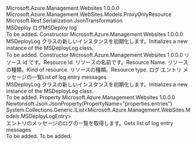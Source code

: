 <Type Name="MSDeployLog" FullName="Microsoft.Azure.Management.WebSites.Models.MSDeployLog">
  <TypeSignature Language="C#" Value="public class MSDeployLog : Microsoft.Azure.Management.WebSites.Models.ProxyOnlyResource" />
  <TypeSignature Language="ILAsm" Value=".class public auto ansi beforefieldinit MSDeployLog extends Microsoft.Azure.Management.WebSites.Models.ProxyOnlyResource" />
  <TypeSignature Language="DocId" Value="T:Microsoft.Azure.Management.WebSites.Models.MSDeployLog" />
  <TypeSignature Language="VB.NET" Value="Public Class MSDeployLog&#xA;Inherits ProxyOnlyResource" />
  <TypeSignature Language="F#" Value="type MSDeployLog = class&#xA;    inherit ProxyOnlyResource" />
  <AssemblyInfo>
    <AssemblyName>Microsoft.Azure.Management.Websites</AssemblyName>
    <AssemblyVersion>1.0.0.0</AssemblyVersion>
  </AssemblyInfo>
  <Base>
    <BaseTypeName>Microsoft.Azure.Management.WebSites.Models.ProxyOnlyResource</BaseTypeName>
  </Base>
  <Interfaces />
  <Attributes>
    <Attribute>
      <AttributeName>Microsoft.Rest.Serialization.JsonTransformation</AttributeName>
    </Attribute>
  </Attributes>
  <Docs>
    <summary>
            <span data-ttu-id="b2add-101">MSDeploy ログ</span><span class="sxs-lookup"><span data-stu-id="b2add-101">MSDeploy log</span></span>
            </summary>
    <remarks>To be added.</remarks>
  </Docs>
  <Members>
    <Member MemberName=".ctor">
      <MemberSignature Language="C#" Value="public MSDeployLog ();" />
      <MemberSignature Language="ILAsm" Value=".method public hidebysig specialname rtspecialname instance void .ctor() cil managed" />
      <MemberSignature Language="DocId" Value="M:Microsoft.Azure.Management.WebSites.Models.MSDeployLog.#ctor" />
      <MemberSignature Language="VB.NET" Value="Public Sub New ()" />
      <MemberType>Constructor</MemberType>
      <AssemblyInfo>
        <AssemblyName>Microsoft.Azure.Management.Websites</AssemblyName>
        <AssemblyVersion>1.0.0.0</AssemblyVersion>
      </AssemblyInfo>
      <Parameters />
      <Docs>
        <summary>
            <span data-ttu-id="b2add-102">MSDeployLog クラスの新しいインスタンスを初期化します。</span><span class="sxs-lookup"><span data-stu-id="b2add-102">Initializes a new instance of the MSDeployLog class.</span></span>
            </summary>
        <remarks>To be added.</remarks>
      </Docs>
    </Member>
    <Member MemberName=".ctor">
      <MemberSignature Language="C#" Value="public MSDeployLog (string id = null, string name = null, string kind = null, string type = null, System.Collections.Generic.IList&lt;Microsoft.Azure.Management.WebSites.Models.MSDeployLogEntry&gt; entries = null);" />
      <MemberSignature Language="ILAsm" Value=".method public hidebysig specialname rtspecialname instance void .ctor(string id, string name, string kind, string type, class System.Collections.Generic.IList`1&lt;class Microsoft.Azure.Management.WebSites.Models.MSDeployLogEntry&gt; entries) cil managed" />
      <MemberSignature Language="DocId" Value="M:Microsoft.Azure.Management.WebSites.Models.MSDeployLog.#ctor(System.String,System.String,System.String,System.String,System.Collections.Generic.IList{Microsoft.Azure.Management.WebSites.Models.MSDeployLogEntry})" />
      <MemberSignature Language="VB.NET" Value="Public Sub New (Optional id As String = null, Optional name As String = null, Optional kind As String = null, Optional type As String = null, Optional entries As IList(Of MSDeployLogEntry) = null)" />
      <MemberSignature Language="F#" Value="new Microsoft.Azure.Management.WebSites.Models.MSDeployLog : string * string * string * string * System.Collections.Generic.IList&lt;Microsoft.Azure.Management.WebSites.Models.MSDeployLogEntry&gt; -&gt; Microsoft.Azure.Management.WebSites.Models.MSDeployLog" Usage="new Microsoft.Azure.Management.WebSites.Models.MSDeployLog (id, name, kind, type, entries)" />
      <MemberType>Constructor</MemberType>
      <AssemblyInfo>
        <AssemblyName>Microsoft.Azure.Management.Websites</AssemblyName>
        <AssemblyVersion>1.0.0.0</AssemblyVersion>
      </AssemblyInfo>
      <Parameters>
        <Parameter Name="id" Type="System.String" />
        <Parameter Name="name" Type="System.String" />
        <Parameter Name="kind" Type="System.String" />
        <Parameter Name="type" Type="System.String" />
        <Parameter Name="entries" Type="System.Collections.Generic.IList&lt;Microsoft.Azure.Management.WebSites.Models.MSDeployLogEntry&gt;" />
      </Parameters>
      <Docs>
        <param name="id"><span data-ttu-id="b2add-103">リソース id です。</span><span class="sxs-lookup"><span data-stu-id="b2add-103">Resource Id.</span></span></param>
        <param name="name"><span data-ttu-id="b2add-104">リソースの名前です。</span><span class="sxs-lookup"><span data-stu-id="b2add-104">Resource Name.</span></span></param>
        <param name="kind"><span data-ttu-id="b2add-105">リソースの種類。</span><span class="sxs-lookup"><span data-stu-id="b2add-105">Kind of resource.</span></span></param>
        <param name="type"><span data-ttu-id="b2add-106">リソースの種類。</span><span class="sxs-lookup"><span data-stu-id="b2add-106">Resource type.</span></span></param>
        <param name="entries"><span data-ttu-id="b2add-107">ログ エントリ メッセージの一覧</span><span class="sxs-lookup"><span data-stu-id="b2add-107">List of log entry messages</span></span></param>
        <summary>
            <span data-ttu-id="b2add-108">MSDeployLog クラスの新しいインスタンスを初期化します。</span><span class="sxs-lookup"><span data-stu-id="b2add-108">Initializes a new instance of the MSDeployLog class.</span></span>
            </summary>
        <remarks>To be added.</remarks>
      </Docs>
    </Member>
    <Member MemberName="Entries">
      <MemberSignature Language="C#" Value="public System.Collections.Generic.IList&lt;Microsoft.Azure.Management.WebSites.Models.MSDeployLogEntry&gt; Entries { get; }" />
      <MemberSignature Language="ILAsm" Value=".property instance class System.Collections.Generic.IList`1&lt;class Microsoft.Azure.Management.WebSites.Models.MSDeployLogEntry&gt; Entries" />
      <MemberSignature Language="DocId" Value="P:Microsoft.Azure.Management.WebSites.Models.MSDeployLog.Entries" />
      <MemberSignature Language="VB.NET" Value="Public ReadOnly Property Entries As IList(Of MSDeployLogEntry)" />
      <MemberSignature Language="F#" Value="member this.Entries : System.Collections.Generic.IList&lt;Microsoft.Azure.Management.WebSites.Models.MSDeployLogEntry&gt;" Usage="Microsoft.Azure.Management.WebSites.Models.MSDeployLog.Entries" />
      <MemberType>Property</MemberType>
      <AssemblyInfo>
        <AssemblyName>Microsoft.Azure.Management.Websites</AssemblyName>
        <AssemblyVersion>1.0.0.0</AssemblyVersion>
      </AssemblyInfo>
      <Attributes>
        <Attribute>
          <AttributeName>Newtonsoft.Json.JsonProperty(PropertyName="properties.entries")</AttributeName>
        </Attribute>
      </Attributes>
      <ReturnValue>
        <ReturnType>System.Collections.Generic.IList&lt;Microsoft.Azure.Management.WebSites.Models.MSDeployLogEntry&gt;</ReturnType>
      </ReturnValue>
      <Docs>
        <summary>
            <span data-ttu-id="b2add-109">エントリのメッセージのログの一覧を取得します。</span><span class="sxs-lookup"><span data-stu-id="b2add-109">Gets list of log entry messages</span></span>
            </summary>
        <value>To be added.</value>
        <remarks>To be added.</remarks>
      </Docs>
    </Member>
  </Members>
</Type>